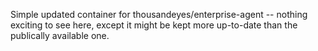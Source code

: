Simple updated container for thousandeyes/enterprise-agent -- nothing exciting to see here, except it might be kept more up-to-date than the publically available one.
